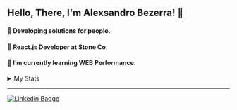 ## Hello, There, I'm Alexsandro Bezerra! :wave:

#### :telescope: Developing solutions for people.
#### :green_heart: React.js Developer at Stone Co.
#### :seedling: I’m currently learning WEB Performance.

<details>
  <summary>My Stats</summary>

  <p display="flex" align="center">
    <img alt="Alexsandro's github stats" src="https://github-readme-stats.vercel.app/api?username=AlexsandroBezerra&show_icons=true&theme=radical" />
    <img alt="Top Langs" src="https://github-readme-stats.vercel.app/api/top-langs/?username=AlexsandroBezerra&layout=compact&theme=radical" />
  </p>
</details>

---

[![Linkedin Badge](https://img.shields.io/badge/LinkedIn-0077B5?style=for-the-badge&logo=linkedin&logoColor=white&link=https://www.linkedin.com/in/alexsandrobezerra)](https://www.linkedin.com/in/alexsandrobezerra)

<!--
- 🔭 I’m currently working on ...
- 👯 I’m looking to collaborate ...
- 🌱 I’m currently learning ...
- 👯 I’m looking to collaborate on ...
- 🤔 I’m looking for help with ...
- 💬 Ask me about ...
- 📫 How to reach me: ...
- 😄 Pronouns: ...
- ⚡ Fun fact: ...
-->
